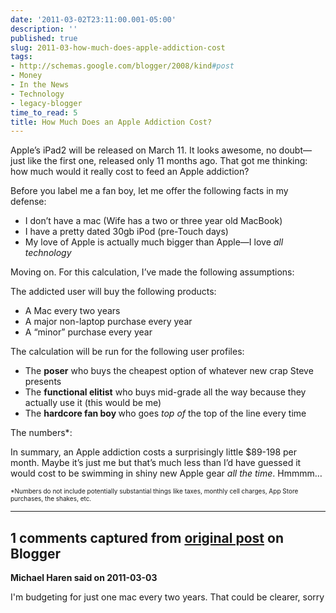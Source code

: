 ```yaml
---
date: '2011-03-02T23:11:00.001-05:00'
description: ''
published: true
slug: 2011-03-how-much-does-apple-addiction-cost
tags:
- http://schemas.google.com/blogger/2008/kind#post
- Money
- In the News
- Technology
- legacy-blogger
time_to_read: 5
title: How Much Does an Apple Addiction Cost?
---
```


<p>Apple’s iPad2 will be released on March 11. It looks awesome, no doubt—just like the first one, released only 11 months ago. That got me thinking: how much would it really cost to feed an Apple addiction?</p>
<p>Before you label me a fan boy, let me offer the following facts in my defense:</p>  <ul>   <li>I don’t have a mac (Wife has a two or three year old MacBook) </li>    <li>I have a pretty dated 30gb iPod (pre-Touch days) </li>    <li>My love of Apple is actually much bigger than Apple—I love <em>all technology </em></li> </ul>
<p>Moving on. For this calculation, I’ve made the following assumptions:</p>
<p>The addicted user will buy the following products:</p>  <ul>   <li>A Mac every two years </li>    <li>A major non-laptop purchase every year </li>    <li>A “minor” purchase every year </li> </ul>
<p>The calculation will be run for the following user profiles:</p>  <ul>   <li>The <strong>poser</strong> who buys the cheapest option of whatever new crap Steve presents </li>    <li>The <strong>functional elitist</strong> who buys mid-grade all the way because they actually use it (this would be me) </li>    <li>The <strong>hardcore fan boy </strong>who goes <em>top of </em>the top of the line every time </li> </ul>
<p>The numbers*:</p> <p align="center"></p>
<p>In summary, an Apple addiction costs a surprisingly little $89-198 per month. Maybe it’s just me but that’s much less than I’d have guessed it would cost to be swimming in shiny new Apple gear <em>all the time</em>. Hmmmm…</p>
<p><font size="1">*Numbers do not include potentially substantial things like taxes, monthly cell charges, App Store purchases, the shakes, etc.</font></p>

---

## 1 comments captured from [original post](https://blog.wassupy.com/2011/03/how-much-does-apple-addiction-cost.html) on Blogger

**Michael Haren said on 2011-03-03**

I'm budgeting for just one mac every two years. That could be clearer, sorry

